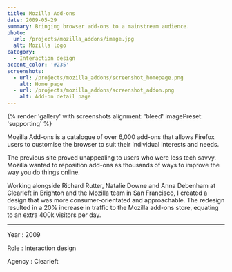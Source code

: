 ```yaml
---
title: Mozilla Add-ons
date: 2009-05-29
summary: Bringing browser add-ons to a mainstream audience.
photo:
  url: /projects/mozilla_addons/image.jpg
  alt: Mozilla logo
category:
  - Interaction design
accent_color: '#235'
screenshots:
  - url: /projects/mozilla_addons/screenshot_homepage.png
    alt: Home page
  - url: /projects/mozilla_addons/screenshot_addon.png
    alt: Add-on detail page
---
```

{% render 'gallery' with screenshots
  alignment: 'bleed'
  imagePreset: 'supporting'
%}

Mozilla Add-ons is a catalogue of over 6,000 add-ons that allows Firefox users to customise the browser to suit their individual interests and needs.

The previous site proved unappealing to users who were less tech savvy. Mozilla wanted to reposition add-ons as thousands of ways to improve the way you do things online.

Working alongside Richard Rutter, Natalie Downe and Anna Debenham at Clearleft in Brighton and the Mozilla team in San Francisco, I created a design that was more consumer-orientated and approachable.	The redesign resulted in a 20% increase in traffic to the Mozilla add-ons store, equating to an extra 400k visitors per day.

---

Year
: 2009

Role
: Interaction design

Agency
: Clearleft

